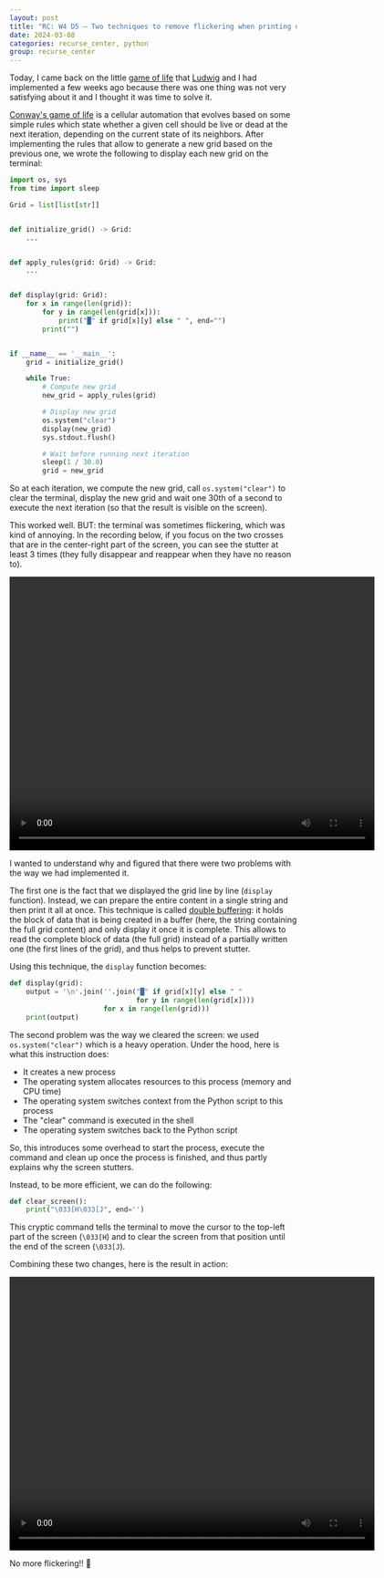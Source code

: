 ```yaml
---
layout: post
title: "RC: W4 D5 — Two techniques to remove flickering when printing on the terminal"
date: 2024-03-08
categories: recurse_center, python
group: recurse_center
---
```


Today, I came back on the little [game of life](https://github.com/MaudGautier/game-of-life-one-hour)
that [Ludwig](https://github.com/ludwigschubert) and I had implemented a few weeks ago because there was one thing was
not very satisfying about it and I thought it was time to solve it.

[Conway's game of life](https://en.wikipedia.org/wiki/Conway%27s_Game_of_Life) is a cellular automation that evolves
based on some simple rules which state whether a given cell should be live or dead at the next iteration, depending on
the current state of its neighbors.
After implementing the rules that allow to generate a new grid based on the previous one, we wrote the following to
display each new grid on the terminal:

```python
import os, sys
from time import sleep

Grid = list[list[str]]


def initialize_grid() -> Grid:
    ...


def apply_rules(grid: Grid) -> Grid:
    ...


def display(grid: Grid):
    for x in range(len(grid)):
        for y in range(len(grid[x])):
            print("█" if grid[x][y] else " ", end="")
        print("")


if __name__ == '__main__':
    grid = initialize_grid()

    while True:
        # Compute new grid
        new_grid = apply_rules(grid)

        # Display new grid
        os.system("clear")
        display(new_grid)
        sys.stdout.flush()

        # Wait before running next iteration
        sleep(1 / 30.0)
        grid = new_grid
```

So at each iteration, we compute the new grid, call `os.system("clear")` to clear the terminal, display the new grid and
wait one 30th of a second to execute the next iteration (so that the result is visible on the screen).

This worked well. BUT: the terminal was sometimes flickering, which was kind of annoying.
In the recording below, if you focus on the two crosses that are in the center-right part of the screen, you can see the
stutter at least 3 times (they fully disappear and reappear when they have no reason to).

<video width="640" height="480" controls>
  <source src="/assets/posts/2024-03-08-RC-W04-D5/with_flickering_final.mov" type="video/mp4">
  Your browser does not support the video tag.
</video>

I wanted to understand why and figured that there were two problems with the way we had implemented it.

The first one is the fact that we displayed the grid line by line (`display` function).
Instead, we can prepare the entire content in a single string and then print it all at once.
This technique is called [double buffering](https://en.wikipedia.org/wiki/Multiple_buffering): it holds the block of
data that is being created in a buffer (here, the string containing the full grid content) and only display it once it
is complete.
This allows to read the complete block of data (the full grid) instead of a partially written one (the first lines of
the grid), and thus helps to prevent stutter.

Using this technique, the `display` function becomes:

```python
def display(grid):
    output = '\n'.join(''.join("█" if grid[x][y] else " "
                               for y in range(len(grid[x])))
                       for x in range(len(grid)))
    print(output)
```

The second problem was the way we cleared the screen: we used `os.system("clear")` which is a heavy operation.
Under the hood, here is what this instruction does:

- It creates a new process
- The operating system allocates resources to this process (memory and CPU time)
- The operating system switches context from the Python script to this process
- The "clear" command is executed in the shell
- The operating system switches back to the Python script

So, this introduces some overhead to start the process, execute the command and clean up once the process is finished,
and thus partly explains why the screen stutters.

Instead, to be more efficient, we can do the following:

```python
def clear_screen():
    print("\033[H\033[J", end='')
```

This cryptic command tells the terminal to move the cursor to the top-left part of the screen (`\033[H`) and to clear
the screen from that position until the end of the screen (`\033[J`).

Combining these two changes, here is the result in action:

<video width="640" height="480" controls>
  <source src="/assets/posts/2024-03-08-RC-W04-D5/without_flickering_final.mov" type="video/mp4">
  Your browser does not support the video tag.
</video>


No more flickering!! 🍾
